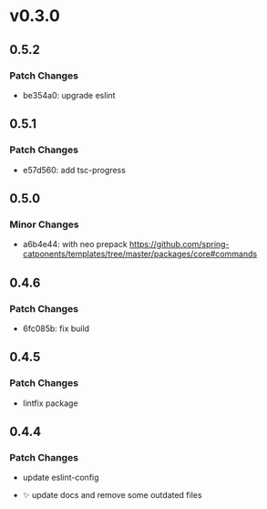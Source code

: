 # v0.3.0

## 0.5.2

### Patch Changes

- be354a0: upgrade eslint

## 0.5.1

### Patch Changes

- e57d560: add tsc-progress

## 0.5.0

### Minor Changes

- a6b4e44: with neo prepack https://github.com/spring-catponents/templates/tree/master/packages/core#commands

## 0.4.6

### Patch Changes

- 6fc085b: fix build

## 0.4.5

### Patch Changes

- lintfix package

## 0.4.4

### Patch Changes

- update eslint-config

- ✨ update docs and remove some outdated files
